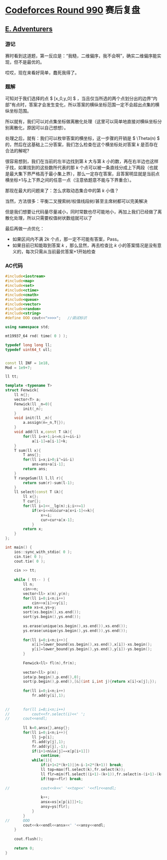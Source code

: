 # [Codeforces Round 990](https://codeforces.com/contest/2047) 赛后复盘

## [E. Adventurers](https://codeforces.com/contest/2047/problem/E)

### 游记

赛时看到这道题，第一反应是：“我糙，二维偏序，我不会啊”，确实二维偏序能实现，但不是最优的。

哎哎，现在来看好简单，蠢死我得了。

### 题解

可知对于我们选择的点 $ [x_0,y_0] $ ，当且仅当所选的两个点划分出的边界“内部”有点时，答案才会发生变化，所以答案的横纵坐标范围一定不会超出点集的横纵坐标范围。

所以就有，我们可以对点集坐标做离散化处理（这里可以简单地直接对横纵坐标分别离散化，原因可以自己想想）。

处理之后，就有：我们可以枚举答案的横坐标，这一步骤的开销是 $ \Theta(n) $ 的，然后在这基础上二分答案，我们怎么检查在这个横坐标处对答案 $k$ 是否存在合法的解呢?

很容易想到，我们在当前的左半边找到第 $k$ 大与第 $k$ 小的数，再在右半边也这样子找，如果找到的这些数所代表的那 $k$ 个点可以被一条直线分成上下两段（也就是最大集下界严格高于最小集上界），那么一定存在答案，且答案明显就是当前点横坐标+1与上下界之间的任意一点（注意依题意不能与下界重合）。

那现在最大的问题来了：怎么求取动态集合中的第 $k$ 小值？

当然，方法很多：平衡二叉搜索树/权值线段树/甚至主席树都可以完美解决

但是我们想要让代码量尽量减小，同时常数也尽可能地小，再加上我们已经做了离散化处理，所以只需要权值树状数组就可以了

最后再做一点优化：

- 如果区间内不满 $2k$ 个点，那一定不可能有答案，Pass。
- 如果目前已知能取到答案 $k$ ，那么显然，再去检查比 $k$ 小的答案情况是没有意义的，每次只需从当前最优答案+1开始检查

### AC代码

```c++
#include<iostream>
#include<map>
#include<set>
#include<ctime>
#include<cmath>
#include<queue>
#include<vector>
#include<random>
#include<string>
#define OOO cout<<">>>>";	//调试标识

using namespace std;

mt19937_64 rnd( time( 0 ) );

typedef long long ll;
typedef uint64_t ull;


const ll INF = 1e18,
Mod = 1e9+7;

ll tt;

template <typename T>
struct Fenwick{
	ll n{};
	vector<T> a;
	Fenwick(ll _n=0){
		init(_n);
	}
	void init(ll _n){
		a.assign(n=_n,T{});
	}
	void add(ll x,const T &k){
		for(ll i=x+1;i<=n;i+=i&-i)
			a[i-1]=a[i-1]+k;
	}
	T sum(ll x){
		T ans{};
		for(ll i=x;i>0;i^=i&-i)
			ans=ans+a[i-1];
		return ans;
	}
	T rangeSum(ll l,ll r){
		return sum(r)-sum(l-1);
	}
	ll select(const T &k){
		ll x{};
		T cur{};
		for(ll i=1<<__lg(n);i;i>>=1)
			if(x+i<=n&&cur+a[x+i-1]<=k){
				x+=i;
				cur=cur+a[x-1];
			}
		return x;
	}
};

int main() {
	ios::sync_with_stdio( 0 );
	cin.tie( 0 );
	cout.tie( 0 );
	
	cin >> tt;
	
	while ( tt-- ) {
		ll n;
		cin>>n;
		vector<ll> x(n),y(n);
		for(ll i=0;i<n;i++)
			cin>>x[i]>>y[i];
		auto xs=x,ys=y;
		sort(xs.begin(),xs.end());
		sort(ys.begin(),ys.end());
		
		xs.erase(unique(xs.begin(),xs.end()),xs.end());
		ys.erase(unique(ys.begin(),ys.end()),ys.end());
		
		for(ll i=0;i<n;i++){
			x[i]=lower_bound(xs.begin(),xs.end(),x[i])-xs.begin();
			y[i]=lower_bound(ys.begin(),ys.end(),y[i])-ys.begin();
		}
		
		Fenwick<ll> fl(n),fr(n);
		
		vector<ll> p(n);
		iota(p.begin(),p.end(),0);
		sort(p.begin(),p.end(),[&](int i,int j){return x[i]<x[j];});
		
		for(ll i=0;i<n;i++)
			fr.add(y[i],1);
		
		
//		for(ll i=0;i<n;i++)
//			cout<<fr.select(i)<<' ';
//		cout<<endl;
		
		ll k=0,ansx{},ansy{};
		for(ll i=0;i<n;i++){
			ll j=p[i];
			fl.add(y[j],1);
			fr.add(y[j],-1);
			if(i+1<n&&x[j]==x[p[i+1]])
				continue;
			while(1){
				if(i+1<2*(k+1)||n-i-1<2*(k+1)) break;
				ll top=max(fl.select(k),fr.select(k));
				ll flr=min(fl.select((i+1)-(k+1)),fr.select(n-(i+1)-(k+1)));
				if(top>=flr) break;
				
//				cout<<k<<' '<<top<<' '<<flr<<endl;
				
				k++;
				ansx=xs[x[p[i]]]+1;
				ansy=ys[flr];
			}
		}
//		OOO
		cout<<k<<endl<<ansx<<' '<<ansy<<endl;
	}
	
	cout.flush();
	
	return 0;
}
```

